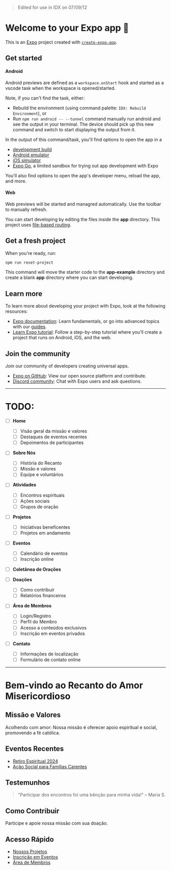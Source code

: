 > Edited for use in IDX on 07/09/12

# Welcome to your Expo app 👋

This is an [Expo](https://expo.dev) project created with [`create-expo-app`](https://www.npmjs.com/package/create-expo-app).

## Get started

#### Android

Android previews are defined as a `workspace.onStart` hook and started as a vscode task when the workspace is opened/started.

Note, if you can't find the task, either:
- Rebuild the environment (using command palette: `IDX: Rebuild Environment`), or
- Run `npm run android -- --tunnel` command manually run android and see the output in your terminal. The device should pick up this new command and switch to start displaying the output from it.

In the output of this command/task, you'll find options to open the app in a

- [development build](https://docs.expo.dev/develop/development-builds/introduction/)
- [Android emulator](https://docs.expo.dev/workflow/android-studio-emulator/)
- [iOS simulator](https://docs.expo.dev/workflow/ios-simulator/)
- [Expo Go](https://expo.dev/go), a limited sandbox for trying out app development with Expo

You'll also find options to open the app's developer menu, reload the app, and more.

#### Web

Web previews will be started and managred automatically. Use the toolbar to manually refresh.

You can start developing by editing the files inside the **app** directory. This project uses [file-based routing](https://docs.expo.dev/router/introduction).

## Get a fresh project

When you're ready, run:

```bash
npm run reset-project
```

This command will move the starter code to the **app-example** directory and create a blank **app** directory where you can start developing.

## Learn more

To learn more about developing your project with Expo, look at the following resources:

- [Expo documentation](https://docs.expo.dev/): Learn fundamentals, or go into advanced topics with our [guides](https://docs.expo.dev/guides).
- [Learn Expo tutorial](https://docs.expo.dev/tutorial/introduction/): Follow a step-by-step tutorial where you'll create a project that runs on Android, iOS, and the web.

## Join the community

Join our community of developers creating universal apps.

- [Expo on GitHub](https://github.com/expo/expo): View our open source platform and contribute.
- [Discord community](https://chat.expo.dev): Chat with Expo users and ask questions.
--------
# TODO:
- [ ] **Home**
  - [ ] Visão geral da missão e valores
  - [ ] Destaques de eventos recentes
  - [ ] Depoimentos de participantes

- [ ] **Sobre Nós**
  - [ ] História do Recanto
  - [ ] Missão e valores
  - [ ] Equipe e voluntários

- [ ] **Atividades**
  - [ ] Encontros espirituais
  - [ ] Ações sociais
  - [ ] Grupos de oração

- [ ] **Projetos**
  - [ ] Iniciativas beneficentes
  - [ ] Projetos em andamento

- [ ] **Eventos**
  - [ ] Calendário de eventos
  - [ ] Inscrição online
     
- [ ] **Coletânea de Orações**

- [ ] **Doações**
  - [ ] Como contribuir
  - [ ] Relatórios financeiros

- [ ] **Área de Membros**
  - [ ] Login/Registro
  - [ ] Perfil do Membro
  - [ ] Acesso a conteúdos exclusivos
  - [ ] Inscrição em eventos privados

- [ ] **Contato**
  - [ ] Informações de localização
  - [ ] Formulário de contato online
----
# Bem-vindo ao Recanto do Amor Misericordioso

## Missão e Valores
Acolhendo com amor: Nossa missão é oferecer apoio espiritual e social, promovendo a fé católica.

## Eventos Recentes
- [Retiro Espiritual 2024]()
- [Ação Social para Famílias Carentes]()

## Testemunhos
> "Participar dos encontros foi uma bênção para minha vida!" – Maria S.

## Como Contribuir
Participe e apoie nossa missão com sua doação.

## Acesso Rápido
- [Nossos Projetos]()
- [Inscrição em Eventos]()
- [Área de Membros]()

  
